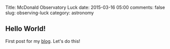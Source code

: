 Title: McDonald Observatory Luck
date: 2015-03-16 05:00
comments: false
slug: observing-luck
category: astronomy


Hello World!
-----------------------
First post for my [blog](http://kgullikson88.github.io/blog). Let's do this!
